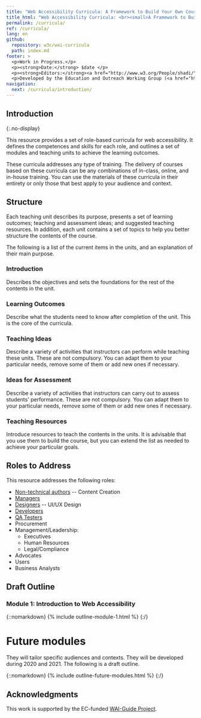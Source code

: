 ```yaml
---
title: "Web Accessibility Curricula: A Framework to Build Your Own Courses"
title_html: "Web Accessibility Curricula: <br><small>A Framework to Build Your Own Courses</small>"
permalink: /curricula/
ref: /curricula/
lang: en
github:
  repository: w3c/wai-curricula
  path: index.md
footer: >
  <p>Work in Progress.</p>
  <p><strong>Date:</strong> $date </p>
  <p><strong>Editors:</strong><a href="http://www.w3.org/People/shadi/">Shadi Abou-Zahra</a> and Daniel Montalvo. Contributors: <a href="https://www.w3.org/WAI/EO/EOWG-members">EOWG Participants</a>. </p>
  <p>Developed by the Education and Outreach Working Group (<a href="http://www.w3.org/WAI/EO/">EOWG</a>). Developed as part of the <a href="https://www.w3.org/WAI/about/projects/wai-guide/">WAI-Guide Project</a> funded by the European Commission (EC) under the Horizon 2020 program (Grant Agreement 822245).</p>
navigation:
  next: /curricula/introduction/
---
```


## Introduction
{:.no-display}

This resource provides a set of role-based curricula for web accessibility. It defines the competences and skills for each role, and outlines a set of modules and teaching units to achieve the learning outcomes.

These curricula addresses any type of training. The delivery of courses based on these curricula can be any combinations of in-class, online, and in-house training.  You can use the materials of these curricula in their entirety or only those that best apply to your audience and context.

## Structure

Each teaching unit describes its purpose, presents a set of learning outcomes; teaching and assessment ideas; and suggested teaching resources. In addition, each unit contains a set of topics to help you better structure the contents of the course.

The following is a list of the current items in the units, and an explanation of their main purpose.

### Introduction

Describes the objectives and sets the foundations for the rest of the contents in the unit. 

### Learning Outcomes

Describe what the students need to know after completion of the unit. This is the core of the curricula.

### Teaching Ideas

Describe a variety of activities that instructors can perform while teaching these units. These are not compulsory. You can adapt them to your particular needs, remove some of them or add new ones if necessary.

### Ideas for Assessment

Describe a variety of activities that instructors can carry out to assess students' performance. These are not compulsory. You can adapt them to your particular needs, remove some of them or add new ones if necessary.

### Teaching Resources

Introduce resources to teach the contents in the units. It is advisable that you use them to build the course, but you can extend the list as needed to achieve your particular goals. 

## Roles to Address

This resource addresses the following roles:

* [Non-technical authors](https://www.w3.org/WAI/EO/wiki/Role_definition_document#Design_Roles) -- Content Creation
* [Managers](https://www.w3.org/WAI/EO/wiki/Role_definition_document#Management_Roles)
* [Designers](https://www.w3.org/WAI/EO/wiki/Role_definition_document#Design_Roles) -- UI/UX Design
* [Developers](https://www.w3.org/WAI/EO/wiki/Role_definition_document#Implementation_Roles)
* [QA Testers](https://www.w3.org/WAI/EO/wiki/Role_definition_document#Testing_Roles)
* Procurement
* Management/Leadership:
  * Executives
  * Human Resources
  * Legal/Compliance
* Advocates
* Users
* Business Analysts

## Draft Outline

### Module 1: Introduction to Web Accessibility

{::nomarkdown}
{% include outline-module-1.html %}
{:/}

# Future modules

They will tailor specific audiences and contexts. They will be developed during 2020 and 2021. The following is a draft outline.



{::nomarkdown}
{% include outline-future-modules.html %}
{:/}

## Acknowledgments ##

This work is supported by the EC-funded [WAI-Guide Project](https://www.w3.org/WAI/about/projects/wai-guide/).
